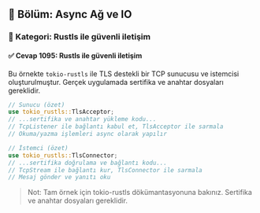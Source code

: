 ## 📘 Bölüm: Async Ağ ve IO
### 🔹 Kategori: Rustls ile güvenli iletişim
#### ✅ Cevap 1095: Rustls ile güvenli iletişim

Bu örnekte `tokio-rustls` ile TLS destekli bir TCP sunucusu ve istemcisi oluşturulmuştur. Gerçek uygulamada sertifika ve anahtar dosyaları gereklidir.

```rust
// Sunucu (özet)
use tokio_rustls::TlsAcceptor;
// ...sertifika ve anahtar yükleme kodu...
// TcpListener ile bağlantı kabul et, TlsAcceptor ile sarmala
// Okuma/yazma işlemleri async olarak yapılır
```

```rust
// İstemci (özet)
use tokio_rustls::TlsConnector;
// ...sertifika doğrulama ve bağlantı kodu...
// TcpStream ile bağlantı kur, TlsConnector ile sarmala
// Mesaj gönder ve yanıtı oku
```

> Not: Tam örnek için tokio-rustls dökümantasyonuna bakınız. Sertifika ve anahtar dosyaları gereklidir.
